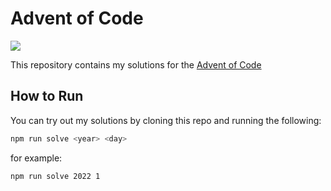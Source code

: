 # Advent of Code

![](https://img.shields.io/badge/stars%202022%20⭐-18-yellow)

This repository contains my solutions for the [Advent of Code](https://adventofcode.com/)

## How to Run

You can try out my solutions by cloning this repo and running the following:

```sh
npm run solve <year> <day>
```

for example:

```sh
npm run solve 2022 1
```
